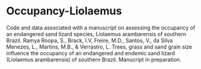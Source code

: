 # Occupancy-Liolaemus
Code and data associated with a manuscript on assessing the occupancy of an endangered sand lizard species, Liolaemus arambarensis of southern Brazil.
Ramya Roopa, S., Brack, I.V, Freire, M.D., Santos, V., da Silva Menezes, L., Martins, M.B., & Verrastro, L. Trees, grass and sand grain size influence the occupancy of an endangered and endemic sand lizard (Liolaemus arambarensis) of southern Brazil. Manucript in preparation. 




